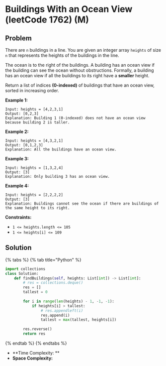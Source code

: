 # Buildings With an Ocean View (leetCode 1762) (M)

## Problem

There are `n` buildings in a line. You are given an integer array `heights` of size `n` that represents the heights of the buildings in the line.

The ocean is to the right of the buildings. A building has an ocean view if the building can see the ocean without obstructions. Formally, a building has an ocean view if all the buildings to its right have a **smaller** height.

Return a list of indices **(0-indexed)** of buildings that have an ocean view, sorted in increasing order.

**Example 1:**

```
Input: heights = [4,2,3,1]
Output: [0,2,3]
Explanation: Building 1 (0-indexed) does not have an ocean view because building 2 is taller.
```

**Example 2:**

```
Input: heights = [4,3,2,1]
Output: [0,1,2,3]
Explanation: All the buildings have an ocean view.
```

**Example 3:**

```
Input: heights = [1,3,2,4]
Output: [3]
Explanation: Only building 3 has an ocean view.
```

**Example 4:**

```
Input: heights = [2,2,2,2]
Output: [3]
Explanation: Buildings cannot see the ocean if there are buildings of the same height to its right.
```

**Constraints:**

* `1 <= heights.length <= 105`
* `1 <= heights[i] <= 109`

## Solution

{% tabs %}
{% tab title="Python" %}
```python
import collections
class Solution:
    def findBuildings(self, heights: List[int]) -> List[int]:
        # res = collections.deque()
        res = []
        tallest = 0
        
        for i in range(len(heights) - 1, -1, -1):
            if heights[i] > tallest:
                # res.appendleft(i)
                res.append(i)
                tallest = max(tallest, heights[i])
        
        res.reverse()
        return res
```
{% endtab %}
{% endtabs %}

* **Time Complexity: **
* **Space Complexity:**

